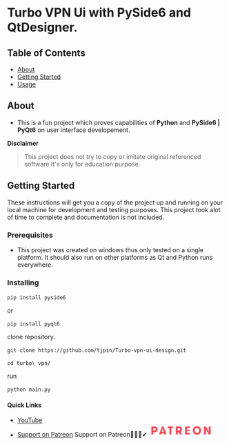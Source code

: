 # Turbo VPN Ui with PySide6 and QtDesigner.

## Table of Contents

- [About](#about)
- [Getting Started](#getting_started)
- [Usage](#usage)

## About <a name = "about"></a>

- This is a fun project which proves capabilities of **Python** and **PySide6 | PyQt6** on user interface developement.

**Disclaimer**
> This project does not try to copy or imitate original referenced software
> It's only for education purpose. 

## Getting Started <a name = "getting_started"></a>

These instructions will get you a copy of the project up and running on your local machine for development and testing purposes.
This project took alot of time to complete and documentation is not included.

### Prerequisites
* This project was created on windows thus only tested on a single platform. It should also run on other platforms as Qt and Python runs everywhere.


### Installing

```
pip install pyside6
```
or
```
pip install pyqt6
```

clone repository.
```
git clone https://github.com/tjpin/Turbo-vpn-ui-design.git
```

```
cd turbo\ vpn/
```

run
```
python main.py
```

#### Quick Links
- [YouTube](https://www.youtube.com/channel/UCQdH3uO0rIg5ctg8PFb27Pg)
- [Support on Patreon](https://www.patreon.com/chairmanstudios)
Support on Patreon💖💖💖✔
<a href='https://www.patreon.com/chairmanstudios' target="_blank"><img src="patreon.png" width="150" height=auto alt="Support on Patreon"></a>
